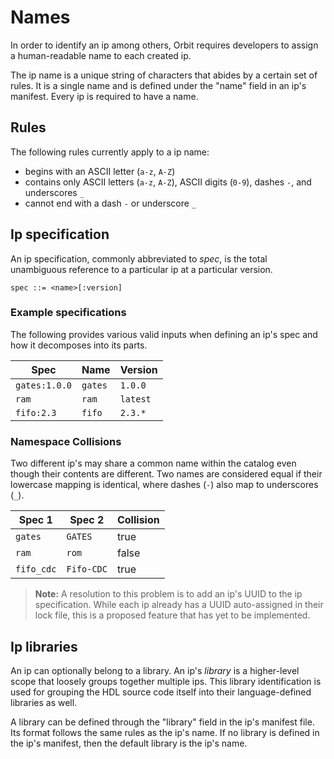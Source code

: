 # Names

In order to identify an ip among others, Orbit requires developers to assign a human-readable name to each created ip.

The ip name is a unique string of characters that abides by a certain set of rules. It is a single name and is defined under the "name" field in an ip's manifest. Every ip is required to have a name.

## Rules

The following rules currently apply to a ip name:

- begins with an ASCII letter (`a-z`, `A-Z`)
- contains only ASCII letters (`a-z`, `A-Z`), ASCII digits (`0-9`), dashes `-`, and underscores `_`
- cannot end with a dash `-` or underscore `_`

## Ip specification

An ip specification, commonly abbreviated to _spec_, is the total unambiguous reference to a particular ip at a particular version.

```
spec ::= <name>[:version]
```

### Example specifications

The following provides various valid inputs when defining an ip's spec and how it decomposes into its parts.

Spec          | Name | Version |         
--------------|------|---------|            
`gates:1.0.0`   |`gates` | `1.0.0`    |    
`ram`           |`ram`   |`latest`   |
`fifo:2.3`      |`fifo`  |`2.3.*`    |  

### Namespace Collisions

Two different ip's may share a common name within the catalog even though their contents are different. Two names are considered equal if their lowercase mapping is identical, where dashes (`-`) also map to underscores (`_`).

Spec 1        | Spec 2  | Collision |         
--------------|---------|-----------|            
`gates`         |`GATES`    |true       |    
`ram`           |`rom`      |false      |
`fifo_cdc`      |`Fifo-CDC` |true       |  

> __Note:__ A resolution to this problem is to add an ip's UUID to the ip specification. While each ip already has a UUID auto-assigned in their lock file, this is a proposed feature that has yet to be implemented.

## Ip libraries

An ip can optionally belong to a library. An ip's _library_ is a higher-level scope that loosely groups together multiple ips. This library identification is used for grouping the HDL source code itself into their language-defined libraries as well.

A library can be defined through the "library" field in the ip's manifest file. Its format follows the same rules as the ip's name. If no library is defined in the ip's manifest, then the default library is the ip's name.
